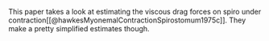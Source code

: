 This paper takes a look at estimating the viscous drag forces on spiro under contraction[[@hawkesMyonemalContractionSpirostomum1975c]]. They make a pretty simplified estimates though. 

